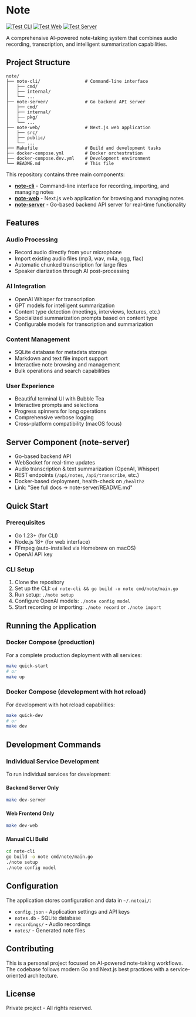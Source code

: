 # Note

[![Test CLI](https://github.com/lukeymclukeface/note/workflows/Test%20CLI/badge.svg)](https://github.com/lukeymclukeface/note/actions/workflows/test-cli.yml)
[![Test Web](https://github.com/lukeymclukeface/note/workflows/Test%20Web/badge.svg)](https://github.com/lukeymclukeface/note/actions/workflows/test-web.yml)
[![Test Server](https://github.com/lukeymclukeface/note/workflows/Test%20Server/badge.svg)](https://github.com/lukeymclukeface/note/actions/workflows/test-server.yml)

A comprehensive AI-powered note-taking system that combines audio recording, transcription, and intelligent summarization capabilities.

## Project Structure

```
note/
├── note-cli/                 # Command-line interface
│   ├── cmd/
│   ├── internal/
│   └── ...
├── note-server/              # Go backend API server
│   ├── cmd/
│   ├── internal/
│   ├── pkg/
│   └── ...
├── note-web/                 # Next.js web application
│   ├── src/
│   ├── public/
│   └── ...
├── Makefile                  # Build and development tasks
├── docker-compose.yml        # Docker orchestration
├── docker-compose.dev.yml    # Development environment
└── README.md                 # This file
```

This repository contains three main components:

- **[note-cli](./note-cli/)** - Command-line interface for recording, importing, and managing notes
- **[note-web](./note-web/)** - Next.js web application for browsing and managing notes
- **[note-server](./note-server/)** - Go-based backend API server for real-time functionality

## Features

### Audio Processing
- Record audio directly from your microphone
- Import existing audio files (mp3, wav, m4a, ogg, flac)
- Automatic chunked transcription for large files
- Speaker diarization through AI post-processing

### AI Integration
- OpenAI Whisper for transcription
- GPT models for intelligent summarization
- Content type detection (meetings, interviews, lectures, etc.)
- Specialized summarization prompts based on content type
- Configurable models for transcription and summarization

### Content Management
- SQLite database for metadata storage
- Markdown and text file import support
- Interactive note browsing and management
- Bulk operations and search capabilities

### User Experience
- Beautiful terminal UI with Bubble Tea
- Interactive prompts and selections
- Progress spinners for long operations
- Comprehensive verbose logging
- Cross-platform compatibility (macOS focus)

## Server Component (note-server)

- Go-based backend API
- WebSocket for real-time updates
- Audio transcription & text summarization (OpenAI, Whisper)
- REST endpoints (`/api/notes`, `/api/transcribe`, etc.)
- Docker-based deployment, health-check on `/healthz`
- Link: "See full docs → note-server/README.md"

## Quick Start

### Prerequisites
- Go 1.23+ (for CLI)
- Node.js 18+ (for web interface)
- FFmpeg (auto-installed via Homebrew on macOS)
- OpenAI API key

### CLI Setup
1. Clone the repository
2. Set up the CLI: `cd note-cli && go build -o note cmd/note/main.go`
3. Run setup: `./note setup`
4. Configure OpenAI models: `./note config model`
5. Start recording or importing: `./note record` or `./note import`

## Running the Application

### Docker Compose (production)
For a complete production deployment with all services:
```bash
make quick-start
# or
make up
```

### Docker Compose (development with hot reload)
For development with hot reload capabilities:
```bash
make quick-dev
# or
make dev
```

## Development Commands

### Individual Service Development
To run individual services for development:

#### Backend Server Only
```bash
make dev-server
```

#### Web Frontend Only
```bash
make dev-web
```

#### Manual CLI Build
```bash
cd note-cli
go build -o note cmd/note/main.go
./note setup
./note config model
```

## Configuration

The application stores configuration and data in `~/.noteai/`:
- `config.json` - Application settings and API keys
- `notes.db` - SQLite database
- `recordings/` - Audio recordings
- `notes/` - Generated note files

## Contributing

This is a personal project focused on AI-powered note-taking workflows. The codebase follows modern Go and Next.js best practices with a service-oriented architecture.

## License

Private project - All rights reserved.
